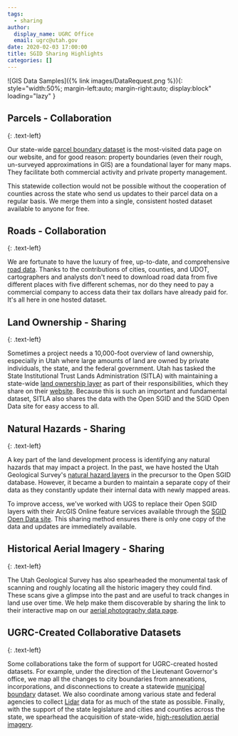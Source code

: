 ```yaml
---
tags:
  - sharing
author:
  display_name: UGRC Office
  email: ugrc@utah.gov
date: 2020-02-03 17:00:00
title: SGID Sharing Highlights
categories: []
---
```


![GIS Data Samples]({% link images/DataRequest.png %}){: style="width:50%; margin-left:auto; margin-right:auto; display:block" loading="lazy" }

## Parcels - Collaboration
{: .text-left}

Our state-wide [parcel boundary dataset](/products/sgid/cadastre/parcels) is the most-visited data page on our website, and for good reason: property boundaries (even their rough, un-surveyed approximations in GIS) are a foundational layer for many maps. They facilitate both commercial activity and private property management.

This statewide collection would not be possible without the cooperation of counties across the state who send us updates to their parcel data on a regular basis. We merge them into a single, consistent hosted dataset available to anyone for free.

## Roads - Collaboration
{: .text-left}

We are fortunate to have the luxury of free, up-to-date, and comprehensive [road data](/products/sgid/transportation/road-centerlines). Thanks to the contributions of cities, counties, and UDOT, cartographers and analysts don't need to download road data from five different places with five different schemas, nor do they need to pay a commercial company to access data their tax dollars have already paid for. It's all here in one hosted dataset.

## Land Ownership - Sharing
{: .text-left}

Sometimes a project needs a 10,000-foot overview of land ownership, especially in Utah where large amounts of land are owned by private individuals, the state, and the federal government. Utah has tasked the State Institutional Trust Lands Administration (SITLA) with maintaining a state-wide [land ownership layer](/products/sgid/cadastre/land-ownership) as part of their responsibilities, which they share on their [website](https://trustlands.utah.gov/resources/maps/). Because this is such an important and fundamental dataset, SITLA also shares the data with the Open SGID and the SGID Open Data site for easy access to all.

## Natural Hazards - Sharing
{: .text-left}

A key part of the land development process is identifying any natural hazards that may impact a project. In the past, we have hosted the Utah Geological Survey's [natural hazard layers](/products/sgid/geoscience) in the precursor to the Open SGID database. However, it became a burden to maintain a separate copy of their data as they constantly update their internal data with newly mapped areas.

To improve access, we've worked with UGS to replace their Open SGID layers with their ArcGIS Online feature services available through the [SGID Open Data site](https://opendata.gis.utah.gov). This sharing method ensures there is only one copy of the data and updates are immediately available.

## Historical Aerial Imagery - Sharing
{: .text-left}

The Utah Geological Survey has also spearheaded the monumental task of scanning and roughly locating all the historic imagery they could find. These scans give a glimpse into the past and are useful to track changes in land use over time. We help make them discoverable by sharing the link to their interactive map on our [aerial photography data page](/products/sgid/aerial-photography).

## UGRC-Created Collaborative Datasets
{: .text-left}

Some collaborations take the form of support for UGRC-created hosted datasets. For example, under the direction of the Lieutenant Governor's office, we map all the changes to city boundaries from annexations, incorporations, and disconnections to create a statewide [municipal boundary](/products/sgid/boundaries/municipal) dataset. We also coordinate among various state and federal agencies to collect [Lidar](/products/sgid/elevation) data for as much of the state as possible. Finally, with the support of the state legislature and cities and counties across the state, we spearhead the acquisition of state-wide, [high-resolution aerial imagery](/products/sgid/aerial-photography).
